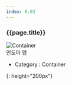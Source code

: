 ```yaml
---
index: 6.03
---
```

### {{page.title}}

![Container][Container-03]  
인도어 맵


- Category : Container

[Container-03]: {{site.baseurl}}/assets/components/container-03.png
{: height="200px"}
